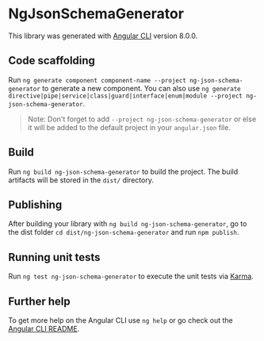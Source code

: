 # NgJsonSchemaGenerator

This library was generated with [Angular CLI](https://github.com/angular/angular-cli) version 8.0.0.

## Code scaffolding

Run `ng generate component component-name --project ng-json-schema-generator` to generate a new component. You can also use `ng generate directive|pipe|service|class|guard|interface|enum|module --project ng-json-schema-generator`.
> Note: Don't forget to add `--project ng-json-schema-generator` or else it will be added to the default project in your `angular.json` file. 

## Build

Run `ng build ng-json-schema-generator` to build the project. The build artifacts will be stored in the `dist/` directory.

## Publishing

After building your library with `ng build ng-json-schema-generator`, go to the dist folder `cd dist/ng-json-schema-generator` and run `npm publish`.

## Running unit tests

Run `ng test ng-json-schema-generator` to execute the unit tests via [Karma](https://karma-runner.github.io).

## Further help

To get more help on the Angular CLI use `ng help` or go check out the [Angular CLI README](https://github.com/angular/angular-cli/blob/master/README.md).
